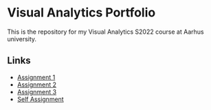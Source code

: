 # Visual Analytics Portfolio
This is the repository for my Visual Analytics S2022 course at Aarhus university.

## Links
- [Assignment 1](./vision-a1/)
- [Assignment 2](./vision-a2/)
- [Assignment 3](./vision-a3/)
- [Self Assignment](https://github.com/Rysias/facial-art-fairness)